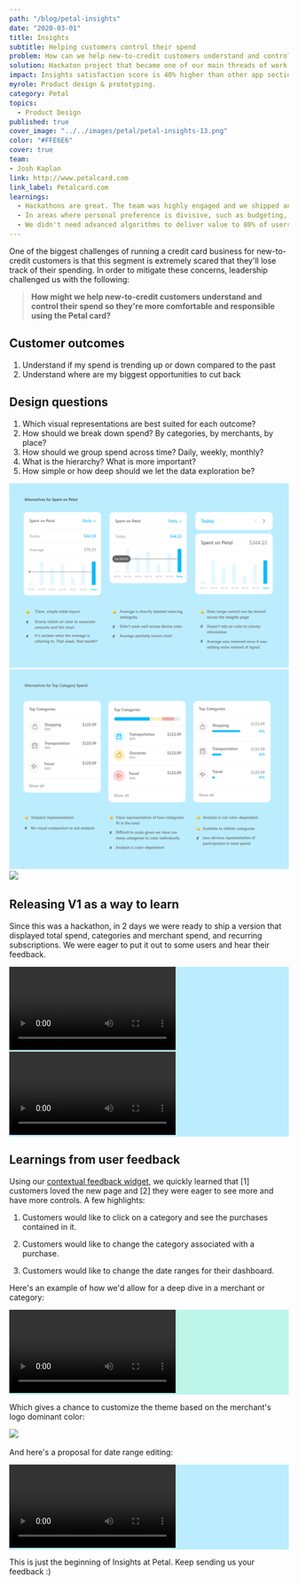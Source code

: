 ```yaml
---
path: "/blog/petal-insights"
date: "2020-03-01"
title: Insights
subtitle: Helping customers control their spend
problem: How can we help new-to-credit customers understand and control their spend?
solution: Hackaton project that became one of our main threads of work for the quarter.
impact: Insights satisfaction score is 40% higher than other app sections.
myrole: Product design & prototyping.
category: Petal
topics:
  - Product Design
published: true
cover_image: "../../images/petal/petal-insights-13.png"
color: "#FFE6E6"
cover: true
team:
- Josh Kaplan
link: http://www.petalcard.com
link_label: Petalcard.com
learnings:
  - Hackathons are great. The team was highly engaged and we shipped an amazing feature users love. 
  - In areas where personal preference is divisive, such as budgeting, "disagree & commit" is a highly valuable principle to keep the team moving. Ship a reasonable version, with well-documented hypothesis and assumptions, and learn from there.
  - We didn't need advanced algorithms to deliver value to 80% of users. Most of their transactions tend to be with the same merchants and can be categorized with simple rules. Getting the other 20% right is another story, but not needed for an MVP like ours.
---
```


One of the biggest challenges of running a credit card business for new-to-credit customers is that this segment is extremely scared that they'll lose track of their spending. In order to mitigate these concerns, leadership challenged us with the following:

> __How might we help new-to-credit customers understand and control their spend so they're more comfortable and responsible using the Petal card?__

## Customer outcomes
1. Understand if my spend is trending up or down compared to the past
2. Understand where are my biggest opportunities to cut back

## Design questions
1. Which visual representations are best suited for each outcome?
2. How should we break down spend? By categories, by merchants, by place?
3. How should we group spend across time? Daily, weekly, monthly?
4. What is the hierarchy? What is more important?
4. How simple or how deep should we let the data exploration be?

![](../../images/petal/total-spend.png)
![](../../images/petal/category-spend.png)
![](../../images/petal/insights-nav.png)

## Releasing V1 as a way to learn

Since this was a hackathon, in 2 days we were ready to ship a version that displayed total spend, categories and merchant spend, and recurring subscriptions. We were eager to put it out to some users and hear their feedback.

<div style="background: #BCEDFF" class="w-100 pa4 tc">
  <video class="w-100 mw5 br2" autoplay loop>
  <source src="../../images/petal/insights-1.mp4" type="video/mp4">
  </video>
</div>
<div style="background: #BCEDFF" class="w-100 pa4 tc mt5">
  <video class="w-100 mw5 br2" autoplay loop>
  <source src="../../images/petal/petal-feedback-flow.mp4" type="video/mp4">
  </video>
</div>

## Learnings from user feedback

Using our [contextual feedback widget](/blog/petal-feedback), we quickly learned that [1] customers loved the new page and [2] they were eager to see more and have more controls. A few highlights:

1. Customers would like to click on a category and see the purchases contained in it.

2. Customers would like to change the category associated with a purchase.

3. Customers would like to change the date ranges for their dashboard. 

Here's an example of how we'd allow for a deep dive in a merchant or category:

<div 
style="background: #bdf5e8" 
class=" w-100 pa4 tc mt5">
  <video class="w-100 mw5 br2" autoplay loop>
  <source src="../../images/petal/insights-2.mp4" type="video/mp4">
  </video>
</div>

Which gives a chance to customize the theme based on the merchant's logo dominant color:

![](../../images/petal/insights-colors-4.png)

And here's a proposal for date range editing:

<div 
style="background: #BCEDFF" 
class=" w-100 pa4 tc mt5">
  <video class="w-100 mw5 br2" autoplay loop>
  <source src="../../images/petal/insights-4.mp4" type="video/mp4">
  </video>
</div>

This is just the beginning of Insights at Petal. Keep sending us your feedback :) 


